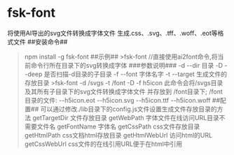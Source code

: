 # fsk-font #
将使用AI导出的svg文件转换成字体文件
生成.css、.svg、.tff、.woff、.eot等格式文件
##安装命令##
>npm install -g fsk-font
##示例##
    >fsk-font
    //直接使用ai2font命令,将当前命令行所在目录下的svg转换成字体
  ###参数说明###
    -d --dir 目录
    -D --deep 是否扫描-d目录的子目录
    -f --font 字体名字
    -t --target 生成文件的存放目录
    >fsk-font -d /svgs  -t /font -D -f h5icon
      此命令会将/svgs目录及其所有子目录下的svg文件转换成字体文件
      并存放到 /font目录下;
      /font目录的文件:
      --h5icon.eot
      --h5icon.svg
      --h5icon.ttf
      --h5icon.woff
##配置##
    可以通过修改./lib目录下的config.js文件设置生成文件存放目录的方法
    getTargetDir 文件存放目录
    getWebPath   字体文件在线访问URL目录不需要文件名
    getFontName  字体名
    getCssPath   css文件存放目录
    getHtmlPath  css文档html存放目录
    getHtmlWebUrl  访问html的URL
    getCssWebUrl   css文件的在线引用URL便于在html中引用

